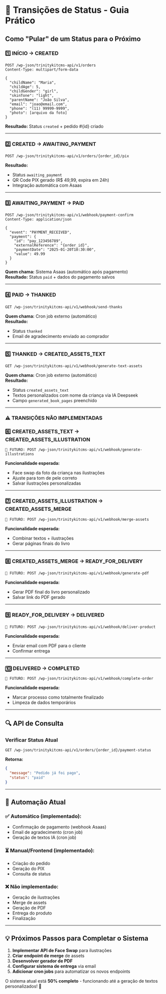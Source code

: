 # 🔄 Transições de Status - Guia Prático

## Como "Pular" de um Status para o Próximo

### 1️⃣ **INÍCIO** → **CREATED**
```http
POST /wp-json/trinitykitcms-api/v1/orders
Content-Type: multipart/form-data

{
  "childName": "Maria",
  "childAge": 5,
  "childGender": "girl", 
  "skinTone": "light",
  "parentName": "João Silva",
  "email": "joao@email.com",
  "phone": "(11) 99999-9999",
  "photo": [arquivo da foto]
}
```
**Resultado:** Status `created` + pedido #{id} criado

---

### 2️⃣ **CREATED** → **AWAITING_PAYMENT**
```http
POST /wp-json/trinitykitcms-api/v1/orders/{order_id}/pix
```
**Resultado:** 
- Status `awaiting_payment`
- QR Code PIX gerado (R$ 49,99, expira em 24h)
- Integração automática com Asaas

---

### 3️⃣ **AWAITING_PAYMENT** → **PAID** 
```http
POST /wp-json/trinitykitcms-api/v1/webhook/payment-confirm
Content-Type: application/json

{
  "event": "PAYMENT_RECEIVED",
  "payment": {
    "id": "pay_123456789",
    "externalReference": "{order_id}",
    "paymentDate": "2025-01-20T10:30:00",
    "value": 49.99
  }
}
```
**Quem chama:** Sistema Asaas (automático após pagamento)  
**Resultado:** Status `paid` + dados do pagamento salvos

---

### 4️⃣ **PAID** → **THANKED**
```http
GET /wp-json/trinitykitcms-api/v1/webhook/send-thanks
```
**Quem chama:** Cron job externo (automático)  
**Resultado:** 
- Status `thanked`
- Email de agradecimento enviado ao comprador

---

### 5️⃣ **THANKED** → **CREATED_ASSETS_TEXT**
```http
GET /wp-json/trinitykitcms-api/v1/webhook/generate-text-assets  
```
**Quem chama:** Cron job externo (automático)  
**Resultado:**
- Status `created_assets_text`
- Textos personalizados com nome da criança via IA Deepseek
- Campo `generated_book_pages` preenchido

---

### ⚠️ **TRANSIÇÕES NÃO IMPLEMENTADAS**

### 6️⃣ **CREATED_ASSETS_TEXT** → **CREATED_ASSETS_ILLUSTRATION**
```http
🔮 FUTURO: POST /wp-json/trinitykitcms-api/v1/webhook/generate-illustrations
```
**Funcionalidade esperada:**
- Face swap da foto da criança nas ilustrações
- Ajuste para tom de pele correto
- Salvar ilustrações personalizadas

---

### 7️⃣ **CREATED_ASSETS_ILLUSTRATION** → **CREATED_ASSETS_MERGE**
```http
🔮 FUTURO: POST /wp-json/trinitykitcms-api/v1/webhook/merge-assets
```
**Funcionalidade esperada:**
- Combinar textos + ilustrações
- Gerar páginas finais do livro

---

### 8️⃣ **CREATED_ASSETS_MERGE** → **READY_FOR_DELIVERY**
```http
🔮 FUTURO: POST /wp-json/trinitykitcms-api/v1/webhook/generate-pdf
```
**Funcionalidade esperada:**
- Gerar PDF final do livro personalizado
- Salvar link do PDF gerado

---

### 9️⃣ **READY_FOR_DELIVERY** → **DELIVERED**
```http
🔮 FUTURO: POST /wp-json/trinitykitcms-api/v1/webhook/deliver-product
```
**Funcionalidade esperada:**
- Enviar email com PDF para o cliente
- Confirmar entrega

---

### 🔟 **DELIVERED** → **COMPLETED**
```http
🔮 FUTURO: POST /wp-json/trinitykitcms-api/v1/webhook/complete-order
```
**Funcionalidade esperada:**
- Marcar processo como totalmente finalizado
- Limpeza de dados temporários

---

## 🔍 **API de Consulta**

### Verificar Status Atual
```http
GET /wp-json/trinitykitcms-api/v1/orders/{order_id}/payment-status
```
**Retorna:**
```json
{
  "message": "Pedido já foi pago",
  "status": "paid"
}
```

---

## 🤖 **Automação Atual**

### ✅ **Automático (implementado):**
- Confirmação de pagamento (webhook Asaas)
- Email de agradecimento (cron job)
- Geração de textos IA (cron job)

### ⏳ **Manual/Frontend (implementado):**
- Criação do pedido
- Geração do PIX
- Consulta de status

### ❌ **Não implementado:**
- Geração de ilustrações
- Merge de assets
- Geração de PDF
- Entrega do produto
- Finalização

---

## 💡 **Próximos Passos para Completar o Sistema**

1. **Implementar API de Face Swap** para ilustrações
2. **Criar endpoint de merge** de assets
3. **Desenvolver gerador de PDF** 
4. **Configurar sistema de entrega** via email
5. **Adicionar cron jobs** para automatizar os novos endpoints

O sistema atual está **50% completo** - funcionando até a geração de textos personalizados! 🎯